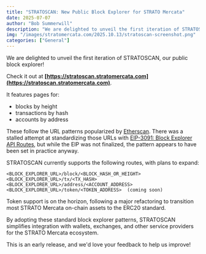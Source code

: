 ```yaml
---
title: "STRATOSCAN: New Public Block Explorer for STRATO Mercata"
date: 2025-07-07
author: "Bob Summerwill"
description: "We are delighted to unveil the first iteration of STRATOSCAN, our public block explorer!"
img: "/images/stratomercata.com/2025.10.13/stratoscan-screenshot.png"
categories: ["General"]
---
```


We are delighted to unveil the first iteration of STRATOSCAN, our public block explorer!

Check it out at **[https://stratoscan.stratomercata.com](https://stratoscan.stratomercata.com)**.

It features pages for:

- blocks by height
- transactions by hash
- accounts by address

These follow the URL patterns popularized by [Etherscan](https://etherscan.io). There was a stalled attempt at standardizing those URLs with [EIP-3091: Block Explorer API Routes](https://eips.ethereum.org/EIPS/eip-3091), but while the EIP was not finalized, the pattern appears to have been set in practice anyway.

STRATOSCAN currently supports the following routes, with plans to expand:

```
<BLOCK_EXPLORER_URL>/block/<BLOCK_HASH_OR_HEIGHT>
<BLOCK_EXPLORER_URL>/tx/<TX_HASH>
<BLOCK_EXPLORER_URL>/address/<ACCOUNT_ADDRESS>
<BLOCK_EXPLORER_URL>/token/<TOKEN_ADDRESS>  (coming soon)
```

Token support is on the horizon, following a major refactoring to transition most STRATO Mercata on-chain assets to the ERC20 standard.

By adopting these standard block explorer patterns, STRATOSCAN simplifies integration with wallets, exchanges, and other service providers for the STRATO Mercata ecosystem.

This is an early release, and we'd love your feedback to help us improve!
